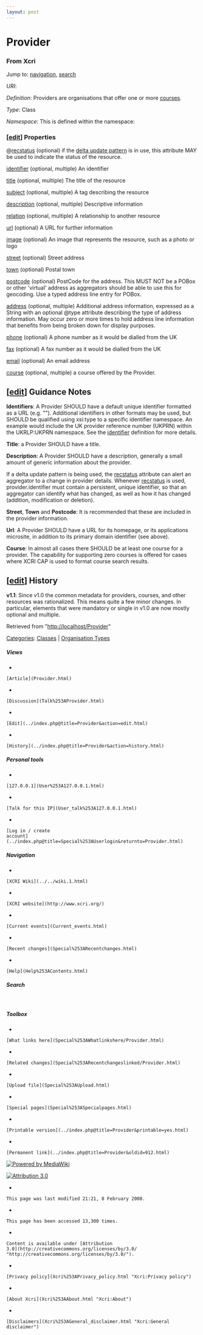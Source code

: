 ```yaml
---
layout: post
---
```








Provider 
========













### From Xcri 







Jump to: [navigation](Provider.html#column-one),
[search](Provider.html#searchInput)



*URI*: 

*Definition*: Providers are organisations that offer one or more
[courses](Course.html "Course").

*Type*: Class

*Namespace*: This is defined within the namespace:



### \[[edit](../index.php@title=Provider&action=edit&section=1.html "Edit section: Properties")\] Properties

@[recstatus](Recstatus.html "Recstatus") (optional) if the [delta update
pattern](Delta_update_pattern.html "Delta update pattern") is in use,
this attribute MAY be used to indicate the status of the resource.

[identifier](Identifier.html "Identifier") (optional, multiple) An
identifier

[title](Title.html "Title") (optional, multiple) The title of the
resource

[subject](Subject.html "Subject") (optional, multiple) A tag describing
the resource

[description](Description.html "Description") (optional, multiple)
Descriptive information

[relation](Relation.html "Relation") (optional, multiple) A relationship
to another resource

[url](Url.html "Url") (optional) A URL for further information

[image](Image.html "Image") (optional) An image that represents the
resource, such as a photo or logo

[street](../index.php@title=Street&action=edit.html "Street")
(optional) Street address

[town](../index.php@title=Town&action=edit.html "Town") (optional)
Postal town

[postcode](../index.php@title=Postcode&action=edit.html "Postcode")
(optional) PostCode for the address. This MUST NOT be a POBox or other
'virtual' address as aggregators should be able to use this for
geocoding. Use a typed address line entry for POBox.

[address](Address.html "Address") (optional, multiple) Additional
address information, expressed as a String with an optional @type
attribute describing the type of address information. May occur zero or
more times to hold address line information that benefits from being
broken down for display purposes.

[phone](Phone.html "Phone") (optional) A phone number as it would be
dialled from the UK

[fax](Fax.html "Fax") (optional) A fax number as it would be dialled
from the UK

[email](Email.html "Email") (optional) An email address

[course](Course.html "Course") (optional, multiple) a course offered by
the Provider.


\[[edit](../index.php@title=Provider&action=edit&section=2.html "Edit section: Guidance Notes")\] Guidance Notes
----------------------------------------------------------------------------------------------------------------------------------------------------------------------------------

**Identifiers**: A Provider SHOULD have a default unique identifier
formatted as a URL (e.g. ""). Additional
identifiers in other formats may be used, but SHOULD be qualified using
xsi:type to a specific identifier namespace. An example would include
the UK provider reference number (UKPRN) within the UKRLP:UKPRN
namespace. See the [identifier](Identifier.html "Identifier") definition
for more details.

**Title**: a Provider SHOULD have a title.

**Description**: A Provider SHOULD have a description, generally a small
amount of generic information about the provider.

If a delta update pattern is being used, the
[recstatus](Recstatus.html "Recstatus") attribute can alert an
aggregator to a change in provider details. Whenever
[recstatus](Recstatus.html "Recstatus") is used, provider.identifier
must contain a persistent, unique identifier, so that an aggregator can
identify what has changed, as well as how it has changed (addition,
modification or deletion).

**Street**, **Town** and **Postcode**: It is recommended that these are
included in the provider information.

**Url**: A Provider SHOULD have a URL for its homepage, or its
applications microsite, in addition to its primary domain identifier
(see above).

**Course**: In almost all cases there SHOULD be at least one course for
a provider. The capability for supporting zero courses is offered for
cases where XCRI CAP is used to format course search results.


\[[edit](../index.php@title=Provider&action=edit&section=3.html "Edit section: History")\] History
--------------------------------------------------------------------------------------------------------------------------------------------------------------------

**v1.1**: Since v1.0 the common metadata for providers, courses, and
other resources was rationalized. This means quite a few minor changes.
In particular, elements that were mandatory or single in v1.0 are now
mostly optional and multiple.



Retrieved from
"[http://localhost/Provider](Provider.html)"





[Categories](Special%253ACategories.html "Special:Categories"): [Classes](Category%253AClasses.html "Category:Classes")
| [Organisation
Types](Category%253AOrganisation_Types.html "Category:Organisation Types")

















##### Views



-   

    

    [Article](Provider.html)
-   

    

    [Discussion](Talk%253AProvider.html)
-   

    

    [Edit](../index.php@title=Provider&action=edit.html)
-   

    

    [History](../index.php@title=Provider&action=history.html)







##### Personal tools



-   

    

    [127.0.0.1](User%253A127.0.0.1.html)
-   

    

    [Talk for this IP](User_talk%253A127.0.0.1.html)
-   

    

    [Log in / create
    account](../index.php@title=Special%253AUserlogin&returnto=Provider.html)











[](../../wiki.1.html "XCRI Wiki")





##### Navigation



-   

    

    [XCRI Wiki](../../wiki.1.html)
-   

    

    [XCRI website](http://www.xcri.org/)
-   

    

    [Current events](Current_events.html)
-   

    

    [Recent changes](Special%253ARecentchanges.html)
-   

    

    [Help](Help%253AContents.html)







##### Search





 









##### Toolbox



-   

    

    [What links here](Special%253AWhatlinkshere/Provider.html)
-   

    

    [Related changes](Special%253ARecentchangeslinked/Provider.html)
-   

    

    [Upload file](Special%253AUpload.html)
-   

    

    [Special pages](Special%253ASpecialpages.html)
-   

    

    [Printable version](../index.php@title=Provider&printable=yes.html)
-   

    

    [Permanent link](../index.php@title=Provider&oldid=912.html)















[![Powered by
MediaWiki](../skins/common/images/poweredby_mediawiki_88x31.png)](http://www.mediawiki.org/)





[![Attribution 3.0
](http://i.creativecommons.org/l/by/3.0/88x31.png)](http://creativecommons.org/licenses/by/3.0/)



-   

    

    This page was last modified 21:21, 8 February 2008.
-   

    

    This page has been accessed 13,300 times.
-   

    

    Content is available under [Attribution
    3.0](http://creativecommons.org/licenses/by/3.0/ "http://creativecommons.org/licenses/by/3.0/").
-   

    

    [Privacy policy](Xcri%253APrivacy_policy.html "Xcri:Privacy policy")
-   

    

    [About Xcri](Xcri%253AAbout.html "Xcri:About")
-   

    

    [Disclaimers](Xcri%253AGeneral_disclaimer.html "Xcri:General disclaimer")




